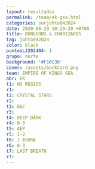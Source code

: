 ```yaml
---
layout: resultados
permalink: /team/ek-gea.html
categories: surjohto042024
date: 2020-08-29 10:29:20 +0700
title: DUNGEONS & CHARIZARDS
tag: johto042024
color: black
puntosLJ202404: 1
grupo: norte
background: '#F16C38'
cover: /assets/backCard.png
team: EMPIRE OF KINGS GEA
abr: EK
t1: HG REGIOS
r1:
t2: CRYSTAL STARS
r2:
t3: D&C
r3:
t4: DEEP DARK
r4: 0-3
t5: AEP
r5: 1-2
t6: J ASURA
r6: 0-3
t7: LAST BREATH
r7: 
---
```



